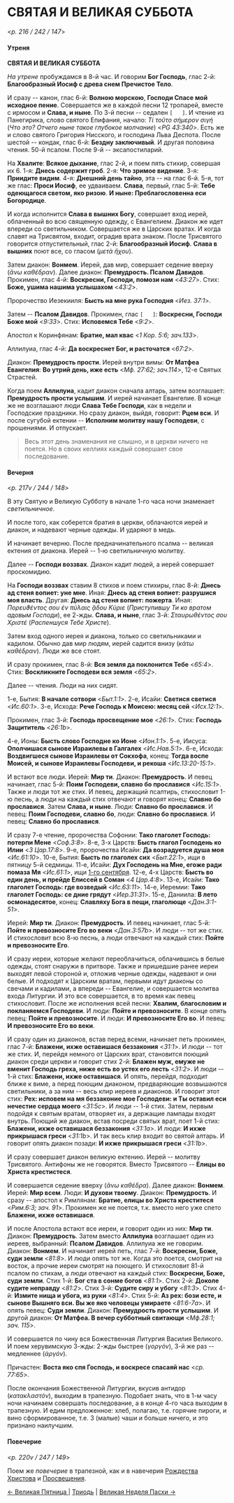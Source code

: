
# СВЯТАЯ И ВЕЛИКАЯ СУББОТА

<*p. 216 / 242 / 147*>

#### Утреня

**СВЯТАЯ И ВЕЛИКАЯ СУББОТА**

*На утрене* пробуждамся в 8-й час. И говорим **Бог Господь**, глас 2-й: 
**Благообразный Иосиф с древа снем Пречистое Тело**. 

И сразу -- канон, глас 6-й: **Волною морскою**, **Господи Спасе мой исходное пение**. 
Совершается же в каждой песни 12 тропарей, вместе с ирмосом и **Слава, и ныне**. 
По 3-й песни -- седален `[   ]`. И чтение из Панегирика, слово святого Епифания, 
начало: *Τί τοῦτο σήμερον σιγή* (*Что это? Отчего ныне такое глубокое молчание*) <*PG 43:340*>.
Есть же и слово святого Григория Нисского, и господина Льва Деспота. 
После шестой -- кондак, глас 6-й: **Бездну заключивый**. И другая половина чтения. 
50-й псалом. 
После 9-й -- эксапостиларий.

На **Хвалите**: **Всякое дыхание**, глас 2-й, и поем пять стихир, совершая их 6. 
1-я: **Днесь содержит гроб**. 2-я: **Что зримое видение**. 3-я: **Приидите видим**. 
4-я: **Днешний день тайно**, эта -- на глас 6-й. 5-я, тот же глас: **Проси Иосиф**, ее удваиваем.
**Слава**, первый, глас 5-й: **Тебе одеющагося светом, яко ризою**. 
**И ныне: Преблагословенна еси Богородице**. 

И когда исполнится **Слава в вышних Богу**, совершает вход иерей, облаченный во всю священную 
одежду, с Евангелием. Диакон же идет впереди со светильником. Совершается же в Царских вратах. 
И когда славят на Трисвятом, входит, оградив врата знаком. 
После Трисвятого говорится отпустительный, глас 2-й: **Благообразный Иосиф**. 
**Слава в вышних** поют все, со гласом (*μετὰ ἤχου*).

Затем диакон: **Вонмем**. Иерей, дав мир, совершает седение вверху (*ἄνω καθέδραν*). 
Далее диакон: **Премудрость. Псалом Давидов**. 
Прокимен, глас 4-й: **Воскресни, Господи, помози нам** <*43:27*>. 
Стих: **Боже, ушима нашима услышахом** <*43:2*>. 

Пророчество Иезекииля: **Бысть на мне рука Господня** <*Иез. 37:1*>.

Затем -- **Псалом Давидов**. Прокимен, глас `[   ]`: **Воскресни, Господи Боже мой** <*9:33*>.
Стих: **Исповемся Тебе** <*9:2*>.

Апостол к Коринфянам: **Братие, мал квас** <*1 Кор. 5:6; зач.133*>. 

Аллилуиа, глас 4-й: **Да воскреснет Бог, и расточатся** <*67:2*>. 

Диакон: **Премудрость прости**. Иерей внутри вимы: **От Матфеа Евангелия**: 
**Во утрий день, иже есть** <*Мф. 27:62; зач.114*>, 12-е Святых Страстей.
 
Когда поем **Аллилуиа**, кадит диакон сначала алтарь, затем возглашает: 
**Премудрость прости услышим**. И иерей начинает Евангелие. В конце же не возглашают 
люди **Слава Тебе Господи**, как в недели и Господские праздники. 
Но сразу диакон, выйдя, говорит: **Рцем вси**. И после сугубой ектении -- 
**Исполним молитву нашу Господеви**, с прошениями. И отпускает.  

> Весь этот день знаменания не слышно, и в церкви ничего не поется. Но в своих келлиях 
> каждый совершает свое последование.

#### Вечерня

<*p. 217v / 244 / 148*>

В эту Святую и Великую Субботу в начале 1-го часа ночи знаменает *светильничное*. 

И после того, как соберется братия в церкви, облачаются иерей и диакон, и надевают черные 
одежды. И ударяют в медь.

И начинает вечерню. После предначинательного псалма -- великая ектения от диакона. 
Иерей -- 1-ю светильничную молитву. 

Далее -- **Господи воззвах**. Диакон кадит людей, а иерей совершает проскомидию.

На **Господи воззвах** ставим 8 стихов и поем стихиры, глас 8-й: **Днесь ад стеня вопиет: уне мне**. 
Иная: **Днесь ад стеня вопиет: разрушися моя власть**. 
Другая: **Днесь ад стеня вопиет: пожерта**. 
Иная: *Πορευϑέντος σου ἐν πύλαις ᾅδου Κύριε* (*Приступившу Ти ко вратом адовым Господи*), ее 2-жды. 
**Слава, и ныне**, глас 3-й: *Σταυρωθέντος σου Χριστέ* (*Распеншуся Тебе Христе*). 

Затем вход одного иерея и диакона, только со светильниками и кадилом. 
Обычно дав мир людям, иерей садится внизу (*κάτω καθέδραν*). Люди же все стоят. 

И сразу прокимен, глас 8-й: **Вся земля да поклонится Тебе** <*65:4*>. 
Стих: **Воскликните Господеви вся земля** <*65:2*>.

Далее -- чтения. Люди на них сидят. 

1-е, Бытия: **В начале сотвори** <*Быт.1:1*>. 
2-е, Исайи: **Светися светися** <*Ис.60:1*>. 
3-е, Исхода: **Рече Господь к Моисею: месяц сей** <*Исх.12:1*>. 

Прокимен, глас 3-й: **Господь просвещение мое** <*26:1*>. 
Стих: **Господь Защититель** <*26:1b*>. 

4-е, Ионы: **Бысть слово Господне ко Ионе** <*Ион.1:1*>. 
5-е, Иисуса: **Ополчишася сынове Израилевы в Галгалех** <*Ис.Нав.5:1*>. 
6-е, Исхода: **Воздвигшеся сынове Израилевы от Сокхофа**, 
конец: **Тогда воспе Моисей, и сынове Израилевы Господеви, и рекоша** <*Ис.13:20-15:1*>. 

И встают все люди. Иерей: **Мир ти**. Диакон: **Премудрость**. 
И певец начинает, глас 5-й: **Поим Господеви, славно бо прославися** <*Ис.15:1*>. 
Также и люди тот же стих. И певец, держащий псалтирь, стихословит 1-ю песнь, а люди на каждый 
стих отвечают и говорят конец: **Славно бо прославися**. 
Затем **Слава, и ныне**. Люди: **Славно бо прославися**. 
И певец: **Поим Господеви, славно бо**, люди: **Славно бо прославися**.
И певец: **Славно бо прославися**.

И сразу 7-е чтение, пророчества Софонии: **Тако глаголет Господь: потерпи Мене** <*Соф.3:8*>. 
8-е, 3-х Царств: **Бысть глагол Господень ко Илии** <*3 Цар.17:8*>.
9-е, пророчества Исайи: **Да возрадуется душа моя** <*Ис.61:10*>. 
10-е, Бытия: **Бысть по глаголех сих** <*Быт.22:1*>, ищи в пятницу 5-й седмицы. 
11-е, Исайи: **Дух Господень на Мне, егоже ради помаза Мя** <*Ис.61:1*>, ищи [1-го сентября](../09_september/09_01_MES.ru.md).
12-е, 4-х Царств: **Бысть во един день, и прейде Елиссей в Соман** <*4 Цар.4:8*>. 
13-е, Исайи: **Тако глаголет Господь: где возведый** <*Ис.63:11*>. 
14-е, Иеремии: **Тако глаголет Господь: се дние грядут** <*Иер.31:31*>. 
15-е, Даниила: **В лето осмонадесятое**, конец: **Славляху Бога в пещи, глаголюще** <*Дан.3:1-51*>.

Иерей: **Мир ти**. Диакон: **Премудрость**. 
И певец начинает, глас 5-й: **Пойте и превозносите Его во веки** <*Дан.3:57b*>. 
И люди -- тот же стих. И стихословит всю 8-ю песнь, а люди отвечают на каждый стих: 
**Пойте и превозносите Его**.

И сразу иереи, которые желают переоблачиться, облачившись в белые одежды, стоят снаружи 
в притворе. Также и пришедшие ранее иереи выходят левой стороной и, отложив черные одежды, 
надевают и они белые. И подходят к Царским вратам, первыми идут диаконы со свечами и кадилами, 
а впереди -- Евангелие, и совершается молитва входа Литургии. И это все совершается, 
в то время как певец стихословит. После же исполнения всей песни: 
**Хвалим, благословим и покланяемся Господеви**. И люди: **Пойте и превозносите**. 
В конце опять певец: **Пойте и превозносите**. И люди: **И превозносите Его во**. 
И певец: **И превозносите Его во веки**. 

И сразу один из диаконов, встав перед всеми, начинает петь прокимен, глас 7-й: 
**Блажени, ихже оставишася беззакония** <*31:1*>. И люди -- тот же стих. 
И, перейдя немного от Царских врат, становится поющий диакон среди церкви и говорит 
стих 2-й: **Блажен муж, емуже не вменит Господь греха, ниже есть во устех его лесть** <*31:2*>. 
И люди -- 1-й стих: **Блажени, ихже оставишася**. И опять, перейдя, подходит ближе к виме, а 
перед поющим диаконом, предваряющие возвышаются светильники, а за ним -- весь клир иереев 
и диаконов. И говорит этот стих: **Рех: исповем на мя беззаконие мое Господеви: и Ты оставил 
еси нечестие сердца моего** <*31:5c*>. И люди -- 1-й стих. Затем, первым подойдя к святым вратам, 
отворяет их, а держащие лампады входят внутрь. Поющий же диакон, встав посреди святых врат, 
поет 1-й стих: **Блажени, ихже оставишася беззакония** <*31:1a*>. 
И люди: **И ихже прикрышася греси** <*31:1b*>. И так весь клир входит во святой алтарь.
И говорит опять диакон позади: **И ихже прикрышася греси** <*31:1b*>. 

И сразу совершает диакон великую ектению. Иерей -- молитву Трисвятого. Антифоны же не говорятся. 
Вместо Трисвятого -- **Елицы во Христа крестистеся**. 

И совершается седение вверху (*ἄνω καθέδρα*). Далее диакон: **Вонмем**. Иерей: **Мир всем**. 
Люди: **И духови твоему**. Диакон: **Премудрость**. 
И сразу -- апостол к Римлянам: **Братие, елицы во Христа креститеся** <*Рим.6:3; зач. 91*>. 
Прокимен же не поется, т.к. вместо него уже спето **Блажени, ихже оставишася**. 

И после Апостола встают все иереи, и говорит один из них: **Мир ти**. Диакон: **Премудрость**. 
Затем вместо **Аллилуиа** возглашает один из иереев, выбранный: **Псалом Давидов**. 
Аллилуиа же не говорим. Диакон: **Вонмем**. И начинает иерей петь, глас 7-й: 
**Воскресни, Боже, суди земли** <*81:8*>. И люди опять тот же. Когда это поется, 
смотрит на восток, а прочие иереи смотрят на поющего. И стихословит 81-й псалом по стихам, 
а люди отвечают на каждый стих: **Воскресни, Боже, суди земли**. 
Стих 1-й: **Бог ста в сонме богов** <*81:1*>. 
Стих 2-й: **Доколе судите неправду** <*81:2*>. 
Стих 3-й: **Судите сиру и убогу** <*81:3*>. 
Стих 4-й: **Измите нища и убога, из руки** <*81:4*>. 
Стих 5-й: **Аз рех: бози есте, и сынове Вышняго вси. Вы же яко человецы умираете** <*81:6-7a*>. 
И опять певец: **Суди земли**. Диакон: **Премудрость прости услышим**. 
И другой диакон: **От Матфеа. В вечер субботный свитающи** <*Мф.28:1; зач. 115*>.

И совершается по чину вся Божественная Литургия Василия Великого. 
И поем херувимскую 3-жды: 2-жды быстрее (*γοργόν*), 3-й же раз -- медленнее (*ἀργόν*). 

Причастен: **Воста яко спя Господь, и воскресе спасаяй нас** <*ср. 77:65*>.

После окончания Божественной Литургии, вкусив антидор (*κατακλαστόν*), выходим в трапезную. 
Подобает знать, что в 1-м часу ночи начинаем совершать последование, а в конце 4-го часа 
выходим в трапезную. И едим предложенное: хлеб, полагаю, т.е. горячие пироги, и вино 
сформированное, т.е. 3 (малые) чаши и больше ничего, и это признано наилучшим.

#### Повечерие

<*p. 220v / 247 / 149*>

Поем же *повечерие* в трапезной, как и в навечерия 
[Рождества Христова](../12_december/12_24_MES.ru.md#повечерие-1) и [Просвещения](../01_january/01_05_MES.ru.md#вечерня-1). 

[← Великая Пятница ](A_23_MES_great_friday.md) | [Триодь](README.md#святая-и-великая-суббота) | [Великая Неделя Пасхи →](B_01_MES_easter_sunday.ru.md)